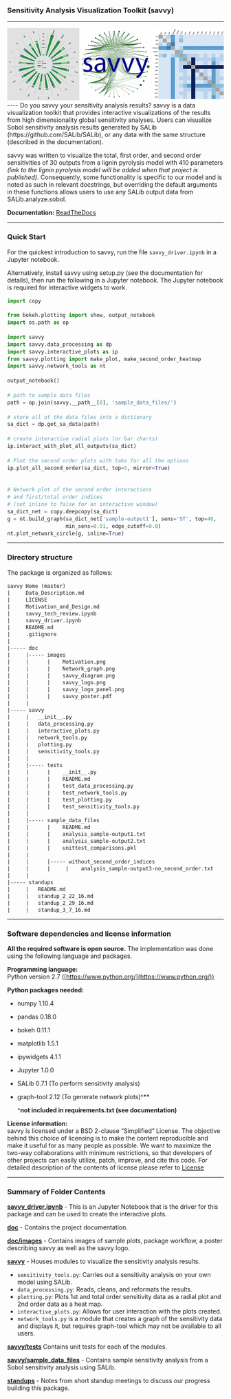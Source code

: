 ### Sensitivity Analysis Visualization Toolkit (savvy)                             
----
<img src="doc/images/savvy_logo_panel.png">
----
Do you savvy your sensitivity analysis results?  savvy is a data visualization toolkit that provides interactive visualizations of the results from high dimensionality global sensitivity analyses.  Users can visualize Sobol sensitivity analysis results generated by SALib (https://github.com/SALib/SALib), or any data with the same structure (described in the documentation).  

savvy was written to visualize the total, first order, and second order sensitivities of 30 outputs from a lignin pyrolysis model with 410 parameters *(link to the lignin pyrolysis model will be added when that project is published)*.  Consequently, some functionality is specific to our model and is noted as such in relevant docstrings, but overriding the default arguments in these functions allows users to use any SALib output data from SALib.analyze.sobol.

**Documentation:** [ReadTheDocs](http://savvy.readthedocs.org)

----
### Quick Start
For the quickest introduction to savvy, run the file `savvy_driver.ipynb` in
a Jupyter notebook.

Alternatively, install savvy using setup.py (see the documentation for
details), then run the following in a Jupyter notebook.  The Jupyter
notebook is required for interactive widgets to work.
```python
import copy

from bokeh.plotting import show, output_notebook
import os.path as op

import savvy
import savvy.data_processing as dp
import savvy.interactive_plots as ip
from savvy.plotting import make_plot, make_second_order_heatmap
import savvy.network_tools as nt

output_notebook()

# path to sample data files
path = op.join(savvy.__path__[0], 'sample_data_files/')

# store all of the data files into a dictionary
sa_dict = dp.get_sa_data(path)

# create interactive radial plots (or bar charts)
ip.interact_with_plot_all_outputs(sa_dict)

# Plot the second order plots with tabs for all the options
ip.plot_all_second_order(sa_dict, top=5, mirror=True)


# Network plot of the second order interactions
# and first/total order indices
# (set inline to false for an interactive window)
sa_dict_net = copy.deepcopy(sa_dict)
g = nt.build_graph(sa_dict_net['sample-output1'], sens='ST', top=40,
                   min_sens=0.01, edge_cutoff=0.0)
nt.plot_network_circle(g, inline=True)
```
---
### Directory structure
The package is organized as follows:
```
savvy Home (master)
|     Data_Description.md
|     LICENSE
|     Motivation_and_Design.md
|     savvy_tech_review.ipynb
|     savvy_driver.ipynb
|     README.md
|     .gitignore
|  
|----- doc
|     |----- images
|     |      |    Motivation.png
|     |      |    Network_graph.png
|     |      |    savvy_diagram.png
|     |      |    savvy_logo.png
|     |      |    savvy_logo_panel.png
|     |      |    savvy_poster.pdf
|     |
|----- savvy
|     |   __init__.py
|     |   data_processing.py
|     |   interactive_plots.py
|     |   network_tools.py
|     |   plotting.py
|     |   sensitivity_tools.py
|     |
|     |----- tests
|     |      |    __init__.py
|     |      |    README.md
|     |      |    test_data_processing.py
|     |      |    test_network_tools.py
|     |      |    test_plotting.py
|     |      |    test_sensitivity_tools.py
|     |
|     |----- sample_data_files
|     |      |    README.md
|     |      |    analysis_sample-output1.txt
|     |      |    analysis_sample-output2.txt
|     |      |    unittest_comparisons.pkl
|     |
|     |      |----- without_second_order_indices
|     |      |     |    analysis_sample-output3-no_second_order.txt
|     |       
|----- standups
|     |   README.md
|     |   standup_2_22_16.md
|     |   standup_2_29_16.md
|     |   standup_3_7_16.md
```
----
### Software dependencies and license information

**All the required software is open source.**  The implementation was done using the following language and packages.  

**Programming language:**   
Python version 2.7  ([https://www.python.org/](https://www.python.org/))

**Python packages needed:**
- numpy 1.10.4
- pandas 0.18.0
- bokeh 0.11.1
- matplotlib 1.5.1
- ipywidgets 4.1.1
- Jupyter 1.0.0
- SALib 0.7.1 (To perform sensitivity analysis)
- graph-tool 2.12 (To generate network plots)^**

  ^**not included in requirements.txt (see documentation)**

**License information:**   
savvy is licensed under a BSD 2-clause “Simplified” License. The objective behind this choice of licensing is to make the content reproducible and make it useful for as many people as possible. We want to maximize the two-way collaborations with minimum restrictions, so that developers of other projects can easily utilize, patch, improve, and cite this code.
For detailed description of the contents of license please refer to [License](https://github.com/houghb/savvy/blob/master/LICENSE)

----
### Summary of Folder Contents

**[savvy_driver.ipynb](https://github.com/houghb/savvy/blob/master/savvy_driver.ipynb)** - This is an Jupyter Notebook that is the driver for this package and can be used to create the interactive plots.

**[doc](https://github.com/houghb/savvy/tree/master/doc)** - Contains the project documentation.

**[doc/images](https://github.com/houghb/savvy/tree/master/doc/images)** - Contains images of sample plots, package workflow, a poster describing savvy as well as the savvy logo.

**[savvy](https://github.com/houghb/savvy/tree/master/savvy)** - Houses modules to visualize the sensitivity analysis results.

-  `sensitivity_tools.py`: Carries out a sensitivity analysis on your own model using SALib.
- `data_processing.py`: Reads, cleans, and reformats the results.
- `plotting.py`: Plots 1st and total order sensitivity data as a radial plot and 2nd order data as a heat map.
- `interactive_plots.py`: Allows for user interaction with the plots created.
- `network_tools.py` is a module that creates a graph of the sensitivity data and displays it, but requires graph-tool which may not be available to all users.

**[savvy/tests](https://github.com/houghb/savvy/tree/master/savvy/tests)** Contains unit tests for each of the modules.

**[savvy/sample_data_files](https://github.com/houghb/savvy/tree/master/savvy/sample_data_files)** - Contains sample sensitivity analysis from a Sobol sensitivity analysis using SALib.

**[standups](https://github.com/houghb/savvy/tree/master/standups)** - Notes from short standup meetings to discuss our progress building this package.
